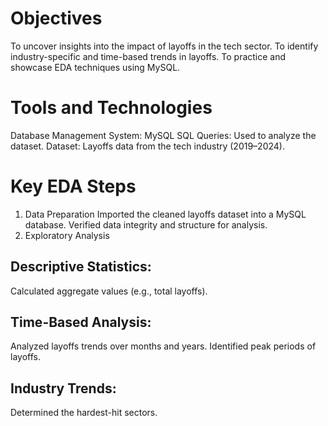 # Objectives
To uncover insights into the impact of layoffs in the tech sector.
To identify industry-specific and time-based trends in layoffs.
To practice and showcase EDA techniques using MySQL.
# Tools and Technologies
Database Management System: MySQL
SQL Queries: Used to analyze the dataset.
Dataset: Layoffs data from the tech industry (2019–2024).
# Key EDA Steps
1. Data Preparation
Imported the cleaned layoffs dataset into a MySQL database.
Verified data integrity and structure for analysis.
2. Exploratory Analysis
## Descriptive Statistics:
Calculated aggregate values (e.g., total layoffs).
## Time-Based Analysis:
Analyzed layoffs trends over months and years.
Identified peak periods of layoffs.
## Industry Trends:
Determined the hardest-hit sectors.
